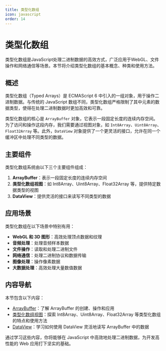 ```yaml
---
title: 类型化数组
icon: javascript
order: 14
---
```


# 类型化数组

类型化数组是JavaScript处理二进制数据的高效方式，广泛应用于WebGL、文件操作和网络通信等场景。本节将介绍类型化数组的基本概念、种类和使用方法。

## 概述

类型化数组（Typed Arrays）是 ECMAScript 6 中引入的一组对象，用于操作二进制数据。与传统的 JavaScript 数组不同，类型化数组严格限制了其中元素的数据类型，使得在处理二进制数据时更加高效和可靠。

类型化数组的核心是 `ArrayBuffer` 对象，它表示一段固定长度的连续内存空间。为了访问和操作这段内存，我们需要通过视图对象，如 `Int8Array`、`Uint8Array`、`Float32Array` 等。此外，`DataView` 对象提供了一个更灵活的接口，允许在同一个缓冲区中处理不同类型的数据。

## 主要组件

类型化数组系统由以下三个主要组件组成：

1. **ArrayBuffer**：表示一段固定长度的连续内存空间
2. **类型化数组视图**：如 Int8Array、Uint8Array、Float32Array 等，提供特定数据类型的视图
3. **DataView**：提供灵活的接口来读写不同类型的数据

## 应用场景

类型化数组在以下场景中特别有用：

- **WebGL 和 3D 图形**：高效处理顶点数据和纹理
- **音频处理**：处理音频样本数据
- **文件操作**：读取和处理二进制文件
- **网络通信**：处理二进制协议和数据传输
- **图像处理**：操作像素数据
- **大数据处理**：高效处理大量数值数据

## 内容导航

本节包含以下内容：

- [ArrayBuffer](./1.14.1-ArrayBuffer.md)：了解 ArrayBuffer 的创建、操作和应用
- [类型化数组视图](./1.14.2-类型化数组视图.md)：探索 Int8Array、Uint8Array、Float32Array 等类型化数组的特点和使用方法
- [DataView](./1.14.3-DataView.md)：学习如何使用 DataView 灵活地读写 ArrayBuffer 中的数据

通过学习这些内容，你将能够在 JavaScript 中高效地处理二进制数据，为开发高性能的 Web 应用打下坚实的基础。
